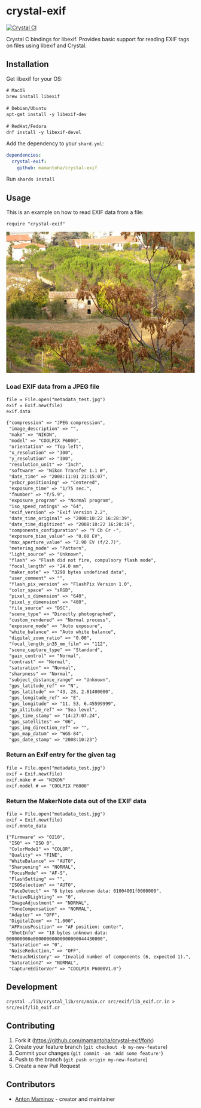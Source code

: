 # crystal-exif

[![Crystal CI](https://github.com/mamantoha/crystal-exif/actions/workflows/crystal.yml/badge.svg)](https://github.com/mamantoha/crystal-exif/actions/workflows/crystal.yml)

Crystal C bindings for libexif.
Provides basic support for reading EXIF tags on files using libexif and Crystal.

## Installation

Get libexif for your OS:

```
# MacOS
brew install libexif

# Debian/Ubuntu
apt-get install -y libexif-dev

# RedHat/Fedora
dnf install -y libexif-devel
```

Add the dependency to your `shard.yml`:

```yaml
dependencies:
  crystal-exif:
    github: mamantoha/crystal-exif
```

Run `shards install`

## Usage

This is an example on how to read EXIF data from a file:

```crystal
require "crystal-exif"
```

![metadata_test.jpg](/spec/fixtures/metadata_test.jpg)

### Load EXIF data from a JPEG file

```crystal
file = File.open("metadata_test.jpg")
exif = Exif.new(file)
exif.data
```

```
{"compression" => "JPEG compression",
 "image_description" => "",
 "make" => "NIKON",
 "model" => "COOLPIX P6000",
 "orientation" => "Top-left",
 "x_resolution" => "300",
 "y_resolution" => "300",
 "resolution_unit" => "Inch",
 "software" => "Nikon Transfer 1.1 W",
 "date_time" => "2008:11:01 21:15:07",
 "ycbcr_positioning" => "Centered",
 "exposure_time" => "1/75 sec.",
 "fnumber" => "f/5.9",
 "exposure_program" => "Normal program",
 "iso_speed_ratings" => "64",
 "exif_version" => "Exif Version 2.2",
 "date_time_original" => "2008:10:22 16:28:39",
 "date_time_digitized" => "2008:10:22 16:28:39",
 "components_configuration" => "Y Cb Cr -",
 "exposure_bias_value" => "0.00 EV",
 "max_aperture_value" => "2.90 EV (f/2.7)",
 "metering_mode" => "Pattern",
 "light_source" => "Unknown",
 "flash" => "Flash did not fire, compulsory flash mode",
 "focal_length" => "24.0 mm",
 "maker_note" => "3298 bytes undefined data",
 "user_comment" => "",
 "flash_pix_version" => "FlashPix Version 1.0",
 "color_space" => "sRGB",
 "pixel_x_dimension" => "640",
 "pixel_y_dimension" => "480",
 "file_source" => "DSC",
 "scene_type" => "Directly photographed",
 "custom_rendered" => "Normal process",
 "exposure_mode" => "Auto exposure",
 "white_balance" => "Auto white balance",
 "digital_zoom_ratio" => "0.00",
 "focal_length_in35_mm_film" => "112",
 "scene_capture_type" => "Standard",
 "gain_control" => "Normal",
 "contrast" => "Normal",
 "saturation" => "Normal",
 "sharpness" => "Normal",
 "subject_distance_range" => "Unknown",
 "gps_latitude_ref" => "N",
 "gps_latitude" => "43, 28, 2.81400000",
 "gps_longitude_ref" => "E",
 "gps_longitude" => "11, 53, 6.45599999",
 "gp_altitude_ref" => "Sea level",
 "gps_time_stamp" => "14:27:07.24",
 "gps_satellites" => "06",
 "gps_img_direction_ref" => "",
 "gps_map_datum" => "WGS-84",
 "gps_date_stamp" => "2008:10:23"}
```

### Return an Exif entry for the given tag

```crystal
file = File.open("metadata_test.jpg")
exif = Exif.new(file)
exif.make # => "NIKON"
exif.model # => "COOLPIX P6000"
```

### Return the MakerNote data out of the EXIF data

```crystal
file = File.open("metadata_test.jpg")
exif = Exif.new(file)
exif.mnote_data
```

```
{"Firmware" => "0210",
 "ISO" => "ISO 0",
 "ColorMode1" => "COLOR",
 "Quality" => "FINE",
 "WhiteBalance" => "AUTO",
 "Sharpening" => "NORMAL",
 "FocusMode" => "AF-S",
 "FlashSetting" => "",
 "ISOSelection" => "AUTO",
 "FaceDetect" => "8 bytes unknown data: 01004001f0000000",
 "ActiveDLighting" => "0",
 "ImageAdjustment" => "NORMAL",
 "ToneCompensation" => "NORMAL",
 "Adapter" => "OFF",
 "DigitalZoom" => "1.000",
 "AFFocusPosition" => "AF position: center",
 "ShotInfo" => "18 bytes unknown data: 000000000e00000000000000000044430000",
 "Saturation" => "0",
 "NoiseReduction," => "OFF",
 "RetouchHistory" => "Invalid number of components (6, expected 1).",
 "Saturation2" => "NORMAL",
 "CaptureEditorVer" => "COOLPIX P6000V1.0"}
```

## Development

```
crystal ./lib/crystal_lib/src/main.cr src/exif/lib_exif.cr.in > src/exif/lib_exif.cr
```

## Contributing

1. Fork it (<https://github.com/mamantoha/crystal-exif/fork>)
2. Create your feature branch (`git checkout -b my-new-feature`)
3. Commit your changes (`git commit -am 'Add some feature'`)
4. Push to the branch (`git push origin my-new-feature`)
5. Create a new Pull Request

## Contributors

- [Anton Maminov](https://github.com/mamantoha) - creator and maintainer
